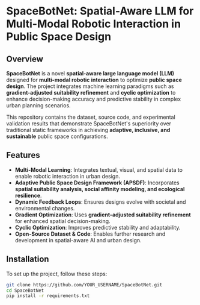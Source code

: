 # SpaceBotNet: Spatial-Aware LLM for Multi-Modal Robotic Interaction in Public Space Design

## Overview

**SpaceBotNet** is a novel **spatial-aware large language model (LLM)** designed for **multi-modal robotic interaction** to optimize **public space design**. The project integrates machine learning paradigms such as **gradient-adjusted suitability refinement** and **cyclic optimization** to enhance decision-making accuracy and predictive stability in complex urban planning scenarios.

This repository contains the dataset, source code, and experimental validation results that demonstrate SpaceBotNet's superiority over traditional static frameworks in achieving **adaptive, inclusive, and sustainable** public space configurations.

## Features

- **Multi-Modal Learning**: Integrates textual, visual, and spatial data to enable robotic interaction in urban design.
- **Adaptive Public Space Design Framework (APSDF)**: Incorporates **spatial suitability analysis, social affinity modeling, and ecological resilience**.
- **Dynamic Feedback Loops**: Ensures designs evolve with societal and environmental changes.
- **Gradient Optimization**: Uses **gradient-adjusted suitability refinement** for enhanced spatial decision-making.
- **Cyclic Optimization**: Improves predictive stability and adaptability.
- **Open-Source Dataset & Code**: Enables further research and development in spatial-aware AI and urban design.

## Installation

To set up the project, follow these steps:

```bash
git clone https://github.com/YOUR_USERNAME/SpaceBotNet.git
cd SpaceBotNet
pip install -r requirements.txt
